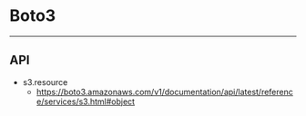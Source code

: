 # Boto3
------------------------------------------------
## API
- s3.resource
    - https://boto3.amazonaws.com/v1/documentation/api/latest/reference/services/s3.html#object